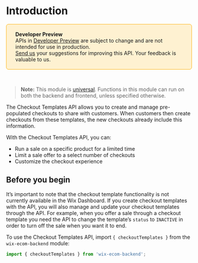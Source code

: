 # Introduction

<div style="background-color: #FEF1D1; padding: 18px 24px; border-radius: 6px; border: 1px solid #FDB10C; box-sizing: border-box; display: inline-block">
 <b>Developer Preview</b>
 <br/>
 <span>APIs in <a href="https://www.wix.com/velo/reference/api-overview/developer-preview">Developer Preview</a> are subject to change and are not intended for use in production.<br/><a href="https://discord.com/channels/1114269395317968906/1288424315838005259">Send us</a> your suggestions for improving this API. Your feedback is valuable to us.</span>
</div> 

&nbsp;
> **Note:** This module is
> [universal](/api-overview/api-versions#universal-modules).
> Functions in this module can run on both the backend and frontend,
> unless specified otherwise.

The Checkout Templates API allows you to create and manage pre-populated checkouts to share with customers. When customers then create checkouts from these templates, the new checkouts already include this information.

With the Checkout Templates API, you can:
+ Run a sale on a specific product for a limited time
+ Limit a sale offer to a select number of checkouts
+ Customize the checkout experience

## Before you begin

It’s important to note that the checkout template functionality is not currently available in the Wix Dashboard. If you create checkout templates with the API, you will also manage and update your checkout templates through the API. For example, when you offer a sale through a checkout template you need the API to change the template’s `status` to `INACTIVE` in order to turn off the sale when you want it to end.

To use the Checkout Templates API, import `{ checkoutTemplates }` from the `wix-ecom-backend` module:
``` javascript
import { checkoutTemplates } from 'wix-ecom-backend';
```
